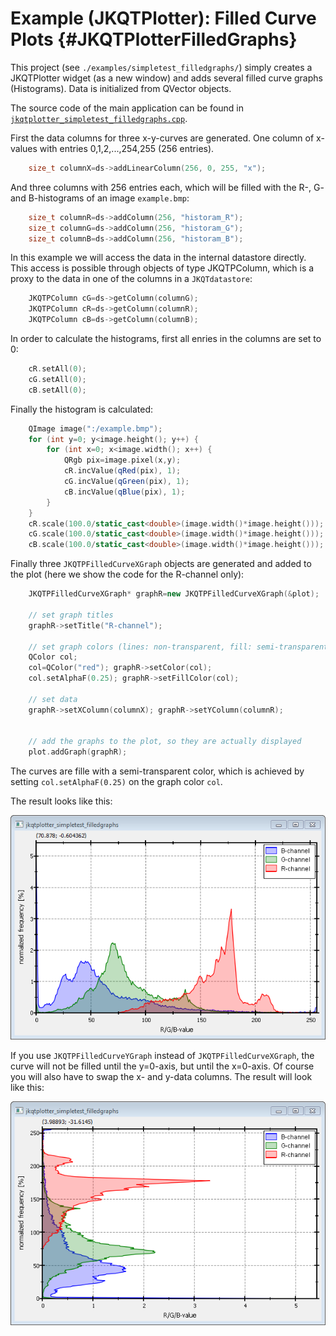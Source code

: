 # Example (JKQTPlotter): Filled Curve Plots {#JKQTPlotterFilledGraphs}
This project (see `./examples/simpletest_filledgraphs/`) simply creates a JKQTPlotter widget (as a new window) and adds several filled curve graphs (Histograms). Data is initialized from QVector<int> objects.

The source code of the main application can be found in  [`jkqtplotter_simpletest_filledgraphs.cpp`](../simpletest_filledgraphs/jkqtplotter_simpletest_filledgraphs.cpp). 

First the data columns for three x-y-curves are generated. One column of x-values with entries 0,1,2,...,254,255 (256 entries). 
```.cpp
    size_t columnX=ds->addLinearColumn(256, 0, 255, "x");
```

And three columns with 256 entries each, which will be filled with the R-, G- and B-histograms of an image `example.bmp`:
```.cpp
    size_t columnR=ds->addColumn(256, "historam_R");
    size_t columnG=ds->addColumn(256, "historam_G");
    size_t columnB=ds->addColumn(256, "historam_B");
```
	
In this example we will access the data in the internal datastore directly. This access is possible through objects of type JKQTPColumn, which is a proxy to the data in one of the columns in a `JKQTdatastore`:

```.cpp
    JKQTPColumn cG=ds->getColumn(columnG);
    JKQTPColumn cR=ds->getColumn(columnR);
    JKQTPColumn cB=ds->getColumn(columnB);
```

In order to calculate the histograms, first all enries in the columns are set to 0:

```.cpp
    cR.setAll(0);
    cG.setAll(0);
    cB.setAll(0);
```

Finally the histogram is calculated:

```.cpp
    QImage image(":/example.bmp");
    for (int y=0; y<image.height(); y++) {
        for (int x=0; x<image.width(); x++) {
            QRgb pix=image.pixel(x,y);
            cR.incValue(qRed(pix), 1);
            cG.incValue(qGreen(pix), 1);
            cB.incValue(qBlue(pix), 1);
        }
    }
    cR.scale(100.0/static_cast<double>(image.width()*image.height()));
    cG.scale(100.0/static_cast<double>(image.width()*image.height()));
    cB.scale(100.0/static_cast<double>(image.width()*image.height()));
```

Finally three `JKQTPFilledCurveXGraph` objects are generated and added to the plot (here we show the code for the R-channel only):

```.cpp
    JKQTPFilledCurveXGraph* graphR=new JKQTPFilledCurveXGraph(&plot);

    // set graph titles
    graphR->setTitle("R-channel");

    // set graph colors (lines: non-transparent, fill: semi-transparent
    QColor col;
    col=QColor("red"); graphR->setColor(col);
    col.setAlphaF(0.25); graphR->setFillColor(col);

    // set data
    graphR->setXColumn(columnX); graphR->setYColumn(columnR);


    // add the graphs to the plot, so they are actually displayed
    plot.addGraph(graphR);
```

The curves are fille with a semi-transparent color, which is achieved by setting `col.setAlphaF(0.25)` on the graph color `col`.

The result looks like this:

![jkqtplotter_simpletest_filledgraphs](../../screenshots/jkqtplotter_simpletest_filledgraphs.png)

If you use `JKQTPFilledCurveYGraph` instead of `JKQTPFilledCurveXGraph`, the curve will not be filled until the y=0-axis, but until the x=0-axis. Of course you will also have to swap the x- and y-data columns. The result will look like this:

![jkqtplotter_simpletest_filledgraphs_yaxis](../../screenshots/jkqtplotter_simpletest_filledgraphs_yaxis.png)




